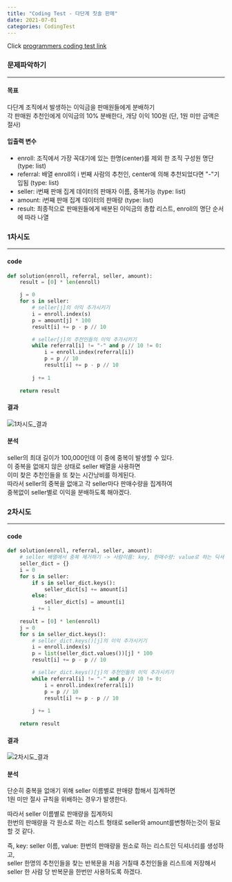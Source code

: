```yaml
---
title: "Coding Test - 다단계 칫솔 판매"
date: 2021-07-01
categories: CodingTest
---
```


Click [programmers coding test link](https://programmers.co.kr/learn/challenges)



### 문제파악하기
___
#### 목표
다단계 조직에서 발생하는 이익금을 판매원들에게 분배하기  
각 판매원 추천인에게 이익금의 10% 분배한다, 개당 이익 100원 (단, 1원 미만 금액은 절사)
#### 입출력 변수
* enroll: 조직에서 가장 꼭대기에 있는 한명(center)를 제외 한 조직 구성원 명단 (type: list) 
* referral: 배열 enroll의 i 번째 사람의 추천인, center에 의해 추천되었다면 "-"기입됨 (type: list)
* seller: i번째 판매 집계 데이터의 판매자 이름, 중복가능 (type: list)
* amount: i번째 판매 집계 데이터의 판매량 (type: list)
* result: 최종적으로 판매원들에게 배분된 이익금의 총합 리스트, enroll의 명단 순서에 따라 나열

### 1차시도
___
#### code
```python 
def solution(enroll, referral, seller, amount):
    result = [0] * len(enroll)

    j = 0
    for s in seller:
        # seller[j]의 이익 추가시키기
        i = enroll.index(s)
        p = amount[j] * 100
        result[i] += p - p // 10 

        # seller[j]의 추천인들의 이익 추가시키기
        while referral[i] != "-" and p // 10 != 0:
            i = enroll.index(referral[i])
            p = p // 10
            result[i] += p - p // 10 
        
        j += 1
        
    return result
```
#### 결과
![1차시도_결과](https://user-images.githubusercontent.com/86001773/124390646-892fb400-dd27-11eb-8a72-0507b7dd09ac.PNG)  
  
#### 분석
seller의 최대 길이가 100,000인데 이 중에 중복이 발생할 수 있다.  
이 중복을 없애지 않은 상태로 seller 배열을 사용하면   
이미 찾은 추천인들을 또 찾는 시간낭비를 하게된다.  
따라서 seller의 중복을 없애고 각 seller마다 판매수량을 집계하여    
중복없이 seller별로 이익을 분배하도록 해야겠다.  

### 2차시도
___
#### code
```python
def solution(enroll, referral, seller, amount):
    # seller 배열에서 중복 제거하기 -> 사람이름: key, 판매수량: value로 하는 딕셔너리 생성
    seller_dict = {}
    i = 0
    for s in seller:
        if s in seller_dict.keys():
            seller_dict[s] += amount[i]
        else:
            seller_dict[s] = amount[i]
        i += 1    
    
    result = [0] * len(enroll)
    j = 0
    for s in seller_dict.keys():
        # seller_dict.keys()[j]의 이익 추가시키기
        i = enroll.index(s)
        p = list(seller_dict.values())[j] * 100
        result[i] += p - p // 10 

        # seller_dict.keys()[j]의 추천인들의 이익 추가시키기
        while referral[i] != "-" and p // 10 != 0:
            i = enroll.index(referral[i])
            p = p // 10
            result[i] += p - p // 10 
        
        j += 1
        
    return result
```
#### 결과
![2차시도_결과](https://user-images.githubusercontent.com/86001773/128590733-aaefacc7-7b40-46e7-b930-42d6622b2fec.PNG)
#### 분석
단순히 중복을 없애기 위해 seller 이름별로 판매량 합해서 집계하면   
1원 미만 절사 규칙을 위배하는 경우가 발생한다.  

따라서 seller 이름별로 판매량을 집계하되   
한번의 판매량을 각 원소로 하는 리스트 형태로 seller와 amount를변형하는것이 필요할 것 같다. 

즉, key: seller 이름, value: 한번의 판매량을 원소로 하는 리스트인 딕셔너리를 생성하고,   
seller 한명의 추천인들을 찾는 반복문을 처음 거칠때 추천인들을 리스트에 저장해서   
seller 한 사람 당 반복문을 한번만 사용하도록 하겠다.   








  
